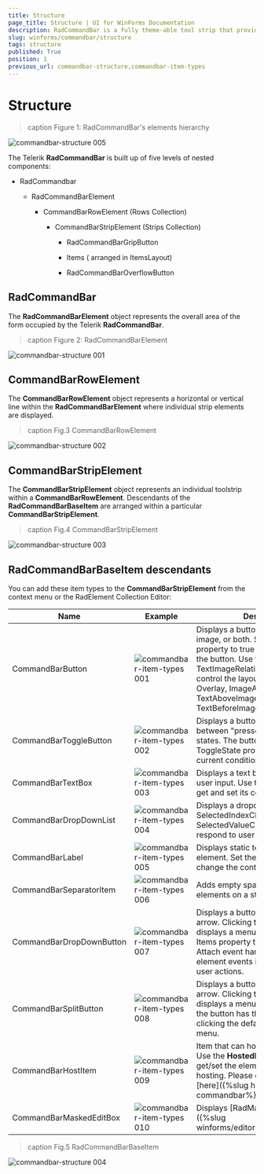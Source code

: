 ```yaml
---
title: Structure
page_title: Structure | UI for WinForms Documentation
description: RadCommandBar is a fully theme-able tool strip that provides unprecedented flexibility
slug: winforms/commandbar/structure
tags: structure
published: True
position: 1
previous_url: commandbar-structure,commandbar-item-types
---
```


# Structure 

>caption Figure 1: RadCommandBar's elements hierarchy

![commandbar-structure 005](images/commandbar-structure005.png)

The Telerik __RadCommandBar__ is built up of five levels of nested components:
      

* RadCommandbar

	* RadCommandBarElement

		* CommandBarRowElement (Rows Collection)

			* CommandBarStripElement (Strips Collection)

				* RadCommandBarGripButton

				* Items ( arranged in ItemsLayout)

				* RadCommandBarOverflowButton

## RadCommandBar

The __RadCommandBarElement__ object represents the overall area of the form occupied by the Telerik __RadCommandBar__.

>caption Figure 2: RadCommandBarElement

![commandbar-structure 001](images/commandbar-structure001.png)

## CommandBarRowElement

The __CommandBarRowElement__ object represents a horizontal or vertical line within the __RadCommandBarElement__ where individual strip elements are displayed.

>caption Fig.3 CommandBarRowElement

![commandbar-structure 002](images/commandbar-structure002.png)

## CommandBarStripElement

The __CommandBarStripElement__ object represents an individual toolstrip within a __CommandBarRowElement__. Descendants of the __RadCommandBarBaseItem__ are arranged within a particular __CommandBarStripElement__.

>caption Fig.4 CommandBarStripElement

![commandbar-structure 003](images/commandbar-structure003.png)

## RadCommandBarBaseItem descendants

You can add these item types to the __CommandBarStripElement__ from the context menu or the RadElement Collection Editor:

| Name | Example | Description |
| ------ | ------ | ------ |
|CommandBarButton|![commandbar-item-types 001](images/commandbar-item-types001.png)|Displays a button containing text, an image, or both. Set the DrawText property to true to display the text of the button. Use the TextImageRelation property to control the layout of image and text: Overlay, ImageAboveText, TextAboveImage, ImageBeforeText, TextBeforeImage.|
|CommandBarToggleButton|![commandbar-item-types 002](images/commandbar-item-types002.png)|Displays a button that can toggle between "pressed" and "unpressed" states. The button element ToggleState property indicates the current condition of the button.|
|CommandBarTextBox|![commandbar-item-types 003](images/commandbar-item-types003.png)|Displays a text box that can accept user input. Use the Text property to get and set its content.|
|CommandBarDropDownList|![commandbar-item-types 004](images/commandbar-item-types004.png)|Displays a dropdown list. Use the SelectedIndexChanged and SelectedValueChanged events to respond to user choices.|
|CommandBarLabel|![commandbar-item-types 005](images/commandbar-item-types005.png)|Displays static text on a strip element. Set the Text property to change the content.|
|CommandBarSeparatorItem|![commandbar-item-types 006](images/commandbar-item-types006.png)|Adds empty space between other elements on a strip element.|
|CommandBarDropDownButton|![commandbar-item-types 007](images/commandbar-item-types007.png)|Displays a button with a drop-down arrow. Clicking the drop-down arrow displays a menu of choices. Use the Items property to populate the menu. Attach event handlers for individual element events in code to respond to user actions.|
|CommandBarSplitButton|![commandbar-item-types 008](images/commandbar-item-types008.png)|Displays a button with a drop-down arrow. Clicking the drop-down arrow displays a menu of choices. Clicking the button has the same effect as clicking the default item from the menu.|
|CommandBarHostItem|![commandbar-item-types 009](images/commandbar-item-types009.png)|Item that can host any RadElement. Use the **HostedItem** property to get/set the element that you are hosting. Please check the example [here]({%slug host-element-in-commandbar%}).|
|CommandBarMaskedEditBox|![commandbar-item-types 010](images/commandbar-item-types010.png)|Displays [RadMaskedEditBox]({%slug winforms/editors/maskededitbox%}).|


>caption Fig.5 RadCommandBarBaseItem 

![commandbar-structure 004](images/commandbar-structure004.png)
